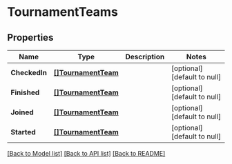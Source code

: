 # TournamentTeams

## Properties
Name | Type | Description | Notes
------------ | ------------- | ------------- | -------------
**CheckedIn** | [**[]TournamentTeam**](TournamentTeam.md) |  | [optional] [default to null]
**Finished** | [**[]TournamentTeam**](TournamentTeam.md) |  | [optional] [default to null]
**Joined** | [**[]TournamentTeam**](TournamentTeam.md) |  | [optional] [default to null]
**Started** | [**[]TournamentTeam**](TournamentTeam.md) |  | [optional] [default to null]

[[Back to Model list]](../README.md#documentation-for-models) [[Back to API list]](../README.md#documentation-for-api-endpoints) [[Back to README]](../README.md)

